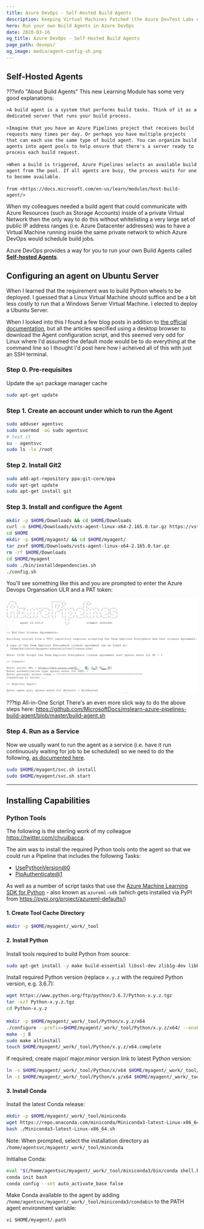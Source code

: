 ```yaml
---
title: Azure DevOps - Self-Hosted Build Agents
description: Keeping Virtual Machines Patched (the Azure DevTest Labs edition)
hero: Run your own Build Agents in Azure DevOps
date: 2020-03-16
og_title: Azure DevOps - Self-Hosted Build Agents
page_path: devops/
og_image: media/agent-config-sh.png
---
```


## Self-Hosted Agents

???info "About Build Agents"
    This new Learning Module has some very good explanations:

    >A build agent is a system that performs build tasks. Think of it as a dedicated server that runs your build process.

    >Imagine that you have an Azure Pipelines project that receives build requests many times per day. Or perhaps you have multiple projects that can each use the same type of build agent. You can organize build agents into agent pools to help ensure that there's a server ready to process each build request.

    >When a build is triggered, Azure Pipelines selects an available build agent from the pool. If all agents are busy, the process waits for one to become available.
    
    from <https://docs.microsoft.com/en-us/learn/modules/host-build-agent/>

When my colleagues needed a build agent that could communicate with Azure Resources (such as Storage Accounts) inside of a private Virtual Network then the only way to do this without whitelisting a very large set of public IP address ranges (i.e. Azure Datacenter addresses) was to have a Virtual Machine running inside the same private network to which Azure DevOps would schedule build jobs.

Azure DevOps provides a way for you to run your own Build Agents called [**Self-hosted Agents**](https://docs.microsoft.com/en-us/azure/devops/pipelines/agents/agents?view=azure-devops).

## Configuring an agent on Ubuntu Server

When I learned that the requirement was to build Python wheels to be deployed. I guessed that a Linux Virtual Machine should suffice and be a bit less costly to run that a Windows Server Virtual Machine. I elected to deploy a Ubuntu Server.

When I looked into this I found a few blog posts in addition to [the official documentation](https://docs.microsoft.com/en-us/azure/devops/pipelines/agents/v2-linux?view=azure-devops), but all the articles specified using a desktop browser to download the Agent configuration script, and this seemed very odd for Linux where I'd assumed the default mode would be to do everything at the command line so I thought I'd post here how I acheived all of this with just an SSH terminal.

### Step 0. Pre-requisites

Update the `apt` package manager cache

```bash
sudo apt-get update
```

### Step 1. Create an account under which to run the Agent

```bash
sudo adduser agentsvc
sudo usermod -aG sudo agentsvc
# test it
su - agentsvc
sudo ls -la /root
```

### Step 2. Install Git2
```bash
sudo add-apt-repository ppa:git-core/ppa
sudo apt-get update
sudo apt-get install git
```

### Step 3. Install and configure the Agent
```bash
mkdir -p $HOME/Downloads && cd $HOME/Downloads
curl -o $HOME/Downloads/vsts-agent-linux-x64-2.165.0.tar.gz https://vstsagentpackage.azureedge.net/agent/2.165.0/vsts-agent-linux-x64-2.165.0.tar.gz
cd $HOME
mkdir -p $HOME/myagent/ && cd $HOME/myagent/
tar zxvf $HOME/Downloads/vsts-agent-linux-x64-2.165.0.tar.gz
rm -rf $HOME/Downloads
cd $HOME/myagent
sudo ./bin/installdependencies.sh
./config.sh
```

You'll see something like this and you are prompted to enter the Azure Devops Organsation ULR and a PAT token:

![Image](media/agent-config-sh.png)

???tip All-in-One Script
    There's an even more slick way to do the above steps here: <https://github.com/MicrosoftDocs/mslearn-azure-pipelines-build-agent/blob/master/build-agent.sh>

### Step 4. Run as a Service

Now we usually want to run the agent as a service (i.e. have it run continuously waiting for job to be scheduled) so we need to do the following, [as documented here](https://docs.microsoft.com/en-us/azure/devops/pipelines/agents/v2-linux?view=azure-devops#run-as-a-systemd-service).

```bash 
sudo $HOME/myagent/svc.sh install
sudo $HOME/myagent/svc.sh start
```

---

## Installing Capabilities

### Python Tools

The following is the sterling work of my colleague <https://twitter.com/chyuibacca>.

The aim was to install the required Python tools onto the agent so that we could run a Pipeline that includes the following Tasks:

- [UsePythonVersion@0](https://docs.microsoft.com/en-us/azure/devops/pipelines/tasks/tool/use-python-version?view=azure-devops)
- [PipAuthenticate@1](https://docs.microsoft.com/en-us/azure/devops/pipelines/tasks/package/pip-authenticate?view=azure-devops)

As well as a number of script tasks that use the [Azure Machine Learning SDK for Python](https://docs.microsoft.com/en-us/python/api/overview/azure/ml/install?view=azure-ml-py) - also known as `azureml-sdk` (which gets installed via PyPI from <https://pypi.org/project/azureml-defaults/>)

#### 1. Create Tool Cache Directory

```bash
mkdir -p $HOME/myagent/_work/_tool
```

#### 2. Install Python

Install tools required to build Python from source:
```bash
sudo apt-get install -y make build-essential libssl-dev zlib1g-dev libbz2-dev libreadline-dev libsqlite3-dev wget curl llvm libncurses5-dev  libncursesw5-dev xz-utils tk-dev
```

Install required Python version (replace `x.y.z` with the required Python version, e.g. 3.6.7):
```bash
wget https://www.python.org/ftp/python/3.6.7/Python-x.y.z.tgz
tar -xzf Python-x.y.z.tgz
cd Python-x.y.z

mkdir -p $HOME/myagent/_work/_tool/Python/x.y.z/x64
./configure --prefix=$HOME/myagent/_work/_tool/Python/x.y.z/x64/ --enable-optimizations --with-ensurepip=install
make -j 8
sudo make altinstall
touch $HOME/myagent/_work/_tool/Python/x.y.z/x64.complete
```

If required, create major/ major.minor version link to latest Python version:
```bash
ln -s $HOME/myagent/_work/_tool/Python/x/x64 $HOME/myagent/_work/_tool/Python/x.y.z/x64
ln -s $HOME/myagent/_work/_tool/Python/x.y/x64 $HOME/myagent/_work/_tool/Python/x.y.z/x64
```

#### 3. Install Conda

Install the latest Conda release:
```bash
mkdir -p $HOME/myagent/_work/_tool/miniconda
wget https://repo.anaconda.com/miniconda/Miniconda3-latest-Linux-x86_64.sh
bash ./Miniconda3-latest-Linux-x86_64.sh
```
Note: When prompted, select the installation directory as `/home/agentsvc/myagent/_work/_tool/minconda`

Initialise Conda:
```bash
eval "$(/home/agentsvc/myagent/_work/_tool/miniconda3/bin/conda shell.bash hook)"
conda init bash
conda config --set auto_activate_base false
```

Make Conda available to the agent by adding `/home/agentsvc/myagent/_work/_tool/miniconda3/condabin` to the PATH agent environment variable:
```
vi $HOME/myagent/.path
```
